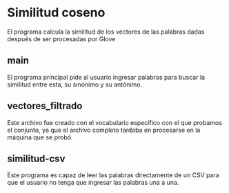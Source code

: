 # Similitud coseno
El programa calcula la similitud de los vectores de las palabras dadas después de ser procesadas por Glove 

## main
El programa principal pide al usuario ingresar palabras para buscar la similitud entre esta, su sinónimo y su antónimo. 

## vectores_filtrado
Este archivo fue creado con el vocabulario específico con el que probamos el conjunto, ya que el archivo completo tardaba en procesarse en la máquina que se probó.

## similitud-csv
Este programa es capaz de leer las palabras directamente de un CSV para que el usuario no tenga que ingresar las palabras una a una. 
